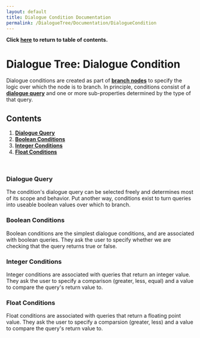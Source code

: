 ```yaml
---
layout: default
title: Dialogue Condition Documentation
permalink: /DialogueTree/Documentation/DialogueCondition
---
```

**Click [here](Contents.md) to return to table of contents.** 

# Dialogue Tree: Dialogue Condition 
Dialogue conditions are created as part of [**branch nodes**](DialogueNodes.md#branch-node) to specify the logic over which the node is to branch. In principle, conditions consist of a [**dialogue query**](DialogueQuery.md) and one or more sub-properties determined by the type of that query. 

## Contents 
1. [**Dialogue Query**](DialogueCondition.md#dialogue-query)
2. [**Boolean Conditions**](DialogueCondition.md#boolean-conditions)
3. [**Integer Conditions**](DialogueCondition.md#integer-conditions)
4. [**Float Conditions**](DialogueCondition.md#float-conditions)
<br>

### Dialogue Query 
The condition's dialogue query can be selected freely and determines most of its scope and behavior. Put another way, conditions exist to turn queries into useable boolean values over which to branch. 
<br>

### Boolean Conditions
Boolean conditions are the simplest dialogue conditions, and are associated with boolean queries. They ask the user to specify whether we are checking that the query returns true or false. 
<br>

### Integer Conditions 
Integer conditions are associated with queries that return an integer value. They ask the user to specify a comparison (greater, less, equal) and a value to compare the query's return value to. 
<br>

### Float Conditions 
Float conditions are associated with queries that return a floating point value. They ask the user to specify a comparsion (greater, less) and a value to compare the query's return value to. 

